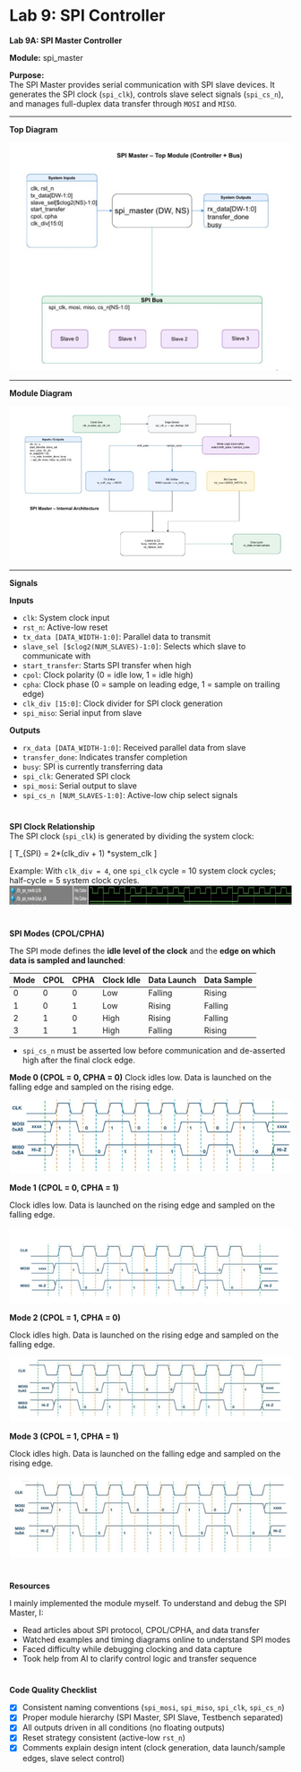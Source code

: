 # Lab 9: SPI Controller

**Lab 9A: SPI Master Controller**

**Module:** spi_master  

**Purpose:**  
The SPI Master provides serial communication with SPI slave devices. It generates the SPI clock (`spi_clk`), controls slave select signals (`spi_cs_n`), and manages full-duplex data transfer through `MOSI` and `MISO`.  

---

**Top Diagram**

![Top Diagram](top.png) 

---

**Module Diagram**

![Module Diagram](module.png)  

---

**Signals**

**Inputs**  
- `clk`: System clock input  
- `rst_n`: Active-low reset  
- `tx_data [DATA_WIDTH-1:0]`: Parallel data to transmit  
- `slave_sel [$clog2(NUM_SLAVES)-1:0]`: Selects which slave to communicate with  
- `start_transfer`: Starts SPI transfer when high  
- `cpol`: Clock polarity (0 = idle low, 1 = idle high)  
- `cpha`: Clock phase (0 = sample on leading edge, 1 = sample on trailing edge)  
- `clk_div [15:0]`: Clock divider for SPI clock generation  
- `spi_miso`: Serial input from slave  

**Outputs**  
- `rx_data [DATA_WIDTH-1:0]`: Received parallel data from slave  
- `transfer_done`: Indicates transfer completion  
- `busy`: SPI is currently transferring data  
- `spi_clk`: Generated SPI clock  
- `spi_mosi`: Serial output to slave  
- `spi_cs_n [NUM_SLAVES-1:0]`: Active-low chip select signals  


#
**SPI Clock Relationship**  
The SPI clock (`spi_clk`) is generated by dividing the system clock:  

\[
T_{SPI} = 2*(clk\_div + 1) *system_clk
\]  

Example: With `clk_div = 4`, one `spi_clk` cycle = 10 system clock cycles; half-cycle = 5 system clock cycles.  
![Module Diagram](timing_diagram.png)
#
**SPI Modes (CPOL/CPHA)**  

The SPI mode defines the **idle level of the clock** and the **edge on which data is sampled and launched**:  

| Mode | CPOL | CPHA | Clock Idle | Data Launch | Data Sample |
|------|------|------|------------|-------------|-------------|
| 0    | 0    | 0    | Low        | Falling     | Rising      |
| 1    | 0    | 1    | Low        | Rising      | Falling     |
| 2    | 1    | 0    | High       | Rising      | Falling     |
| 3    | 1    | 1    | High       | Falling     | Rising      |

- `spi_cs_n` must be asserted low before communication and de-asserted high after the final clock edge.  

**Mode 0 (CPOL = 0, CPHA = 0)**
Clock idles low. Data is launched on the falling edge and sampled on the rising edge.

![alt text](mode0(timing_diagram).png)

**Mode 1 (CPOL = 0, CPHA = 1)**  

Clock idles low. Data is launched on the rising edge and sampled on the falling edge. 

![alt text](mode1(timing_diagram).png)

**Mode 2 (CPOL = 1, CPHA = 0)** 

Clock idles high. Data is launched on the rising edge and sampled on the falling edge. 

![alt text](mode2(timing_diagram).png)

**Mode 3 (CPOL = 1, CPHA = 1)**

Clock idles high. Data is launched on the falling edge and sampled on the rising edge. 

![alt text](mode3(timing_diagram).png)
#
**Resources**

I mainly implemented the module myself. To understand and debug the SPI Master, I:  
- Read articles about SPI protocol, CPOL/CPHA, and data transfer  
- Watched examples and timing diagrams online to understand SPI modes  
- Faced difficulty while debugging clocking and data capture  
- Took help from AI to clarify control logic and transfer sequence  

#

**Code Quality Checklist**

- [x] Consistent naming conventions (`spi_mosi`, `spi_miso`, `spi_clk`, `spi_cs_n`)  
- [x] Proper module hierarchy (SPI Master, SPI Slave, Testbench separated)  
- [x] All outputs driven in all conditions (no floating outputs)  
- [x] Reset strategy consistent (active-low `rst_n`)  
- [x] Comments explain design intent (clock generation, data launch/sample edges, slave select control)  
